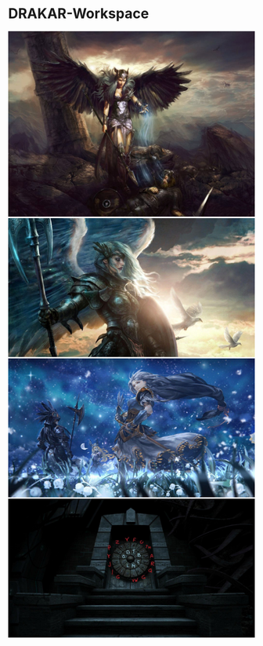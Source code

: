 # DRAKAR-Workspace
![wp8269204](https://github.com/totoro65/DRAKAR-Workspace/blob/main/wp8269204.jpg?raw=true)
![wp9081102](https://github.com/totoro65/DRAKAR-Workspace/blob/main/wp9081102.jpg?raw=true)
![wp4041552](https://github.com/totoro65/DRAKAR-Workspace/blob/main/wp4041552.jpg?raw=true)
![wp3896263](https://github.com/totoro65/DRAKAR-Workspace/blob/main/wp3896263.jpg?raw=true)
